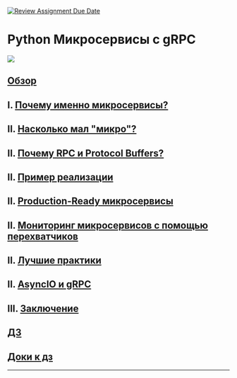 [![Review Assignment Due Date](https://classroom.github.com/assets/deadline-readme-button-24ddc0f5d75046c5622901739e7c5dd533143b0c8e959d652212380cedb1ea36.svg)](https://classroom.github.com/a/koe5X9lj)
# Python Микросервисы с gRPC

![][img]

## [Обзор][overview]

## I. [Почему именно микросервисы?][why_micro]
## II. [Насколько мал "микро"?][how_smal]
## II. [Почему RPC и Protocol Buffers?][rpc_protobuf]
## II. [Пример реализации][example]
## II. [Production-Ready микросервисы][prod_micro]
## II. [Мониторинг микросервисов с помощью перехватчиков][interceptors]
## II. [Лучшие практики][best_prac]
## II. [AsyncIO и gRPC][asyncio_grpc]
## III. [Заключение][conclusions]

## [ДЗ][homework]
## [Доки к дз][docs_for_hw]

---

[img]: assets/img/img.png

[overview]: assets/materials/overview.md "Обзор"
[why_micro]: assets/materials/why_micro.md ""
[how_smal]: assets/materials/how_smal.md ""
[rpc_protobuf]: assets/materials/rpc_protobuf.md ""
[example]: assets/materials/example/example.md ""
[prod_micro]: assets/materials/cloud/prod_micro.md ""
[interceptors]: assets/materials/interceptors/interceptors.md ""
[best_prac]: assets/materials/best_prac.md ""
[asyncio_grpc]: assets/materials/asyncio_grpc.md ""

[conclusions]: assets/materials/conclusions.md "conclusions"

[homework]: assets/materials/homework.md "homework"

[docs_for_hw]: assets/materials/docs_for_hw.md ""
